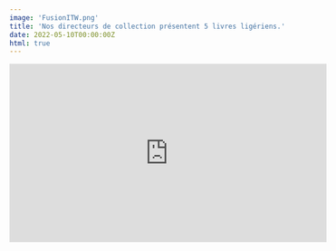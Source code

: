 ```yaml
---
image: 'FusionITW.png'
title: 'Nos directeurs de collection présentent 5 livres ligériens.'
date: 2022-05-10T00:00:00Z
html: true
---
```


<div class="news-youtube-video">
  <iframe width="560" height="315" src="https://www.youtube.com/embed/q8KpqHF9q-8" title="YouTube video player" frameBorder="0" allow="accelerometer; autoplay; clipboard-write; encrypted-media; gyroscope; picture-in-picture" allowFullScreen></iframe>
</div>


